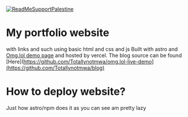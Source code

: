 [![ReadMeSupportPalestine](https://raw.githubusercontent.com/Safouene1/support-palestine-banner/master/banner-project.svg)](arab.org/click-to-help/palestine/)
# My portfolio website
 with links and such using basic html and css and js
Built with astro and [Omg.lol demo page](https://github.com/Totallynotmwa/omg.lol-live-demo) and hosted by vercel.
The blog  source can be found [Here](https://github.com/Totallynotmwa/omg.lol-live-demo](https://github.com/Totallynotmwa/blog)
# How to deploy website?
Just how astro/npm does it 
as you can see am pretty lazy
